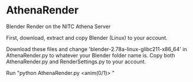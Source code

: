 # AthenaRender
Blender Render on the NITC Athena Server

First, download, extract and copy Blender (Linux) to your account.

Download these files and change 'blender-2.78a-linux-glibc211-x86_64' in AthenaRender.py to whatever your Blender folder name is.
Copy both AthenaRender.py and RenderSettings.py to your account.

Run "python AthenaRender.py <filename> <anim(0/1)> <CyclesRenderSampling>"
